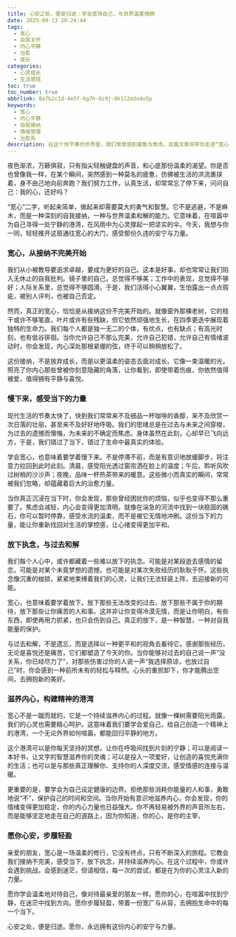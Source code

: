 ```yaml
---
title: 心安之处，便是归途：学会宽待自己，与世界温柔相拥
date: 2025-09-13 20:24:44
tags:
  - 宽心
  - 自我关怀
  - 内心平静
  - 治愈
  - 成长
categories:
  - 心灵成长
  - 生活感悟
toc: true
toc_number: true
abbrlink: 8a7b2c1d-4e5f-6g7h-8i9j-0k1l2m3n4o5p
keywords:
  - 宽心
  - 内心平静
  - 自我接纳
  - 情绪管理
  - 治愈系
description: 在这个快节奏的世界里，我们常常感到疲惫与焦虑。这篇文章将带你走进“宽心”的旅程，探讨如何接纳不完美、放慢脚步、放下执念，并最终找到内心的宁静与力量。愿你学会温柔待己，与世界和谐共处，让心安成为你最美的归途。
---
```


夜色渐浓，万籁俱寂，只有指尖轻触键盘的声音，和心底那份温柔的渴望。你是否也曾像我一样，在某个瞬间，突然感到一种莫名的疲惫，仿佛被生活的洪流裹挟着，身不由己地向前奔跑？我们努力工作，认真生活，却常常忘了停下来，问问自己：我的心，还好吗？

“宽心”二字，听起来简单，做起来却需要莫大的勇气和智慧。它不是逃避，不是麻木，而是一种深刻的自我接纳，一种与世界温柔和解的能力。它意味着，在喧嚣中为自己寻得一处宁静的港湾，在风雨中为心灵撑起一把坚实的伞。今天，我想与你一同，轻轻推开这扇通往宽心的大门，感受那份久违的安宁与力量。

### 宽心，从接纳不完美开始

我们从小被教导要追求卓越，要成为更好的自己。这本是好事，却也常常让我们陷入无休止的自我批判。镜子里的自己，总觉得不够美；工作中的表现，总觉得不够好；人际关系里，总觉得不够圆滑。于是，我们活得小心翼翼，生怕露出一点点瑕疵，被别人评判，也被自己否定。

然而，真正的宽心，恰恰是从接纳这份不完美开始的。就像窗外那棵老树，它的枝干或许不够笔直，叶片或许有些残缺，但它依然顽强地生长，在四季更迭中展现着独特的生命力。我们每个人都是独一无二的个体，有优点，也有缺点；有高光时刻，也有低谷徘徊。当你允许自己不那么完美，允许自己犯错，允许自己有情绪波动时，你会发现，内心深处那根紧绷的弦，终于可以稍稍放松了。

这份接纳，不是放弃成长，而是以更温柔的姿态去面对成长。它像一束温暖的光，照亮了你内心那些曾被你刻意隐藏的角落，让你看到，即使带着伤痕，你依然值得被爱，值得拥有平静与喜悦。

### 慢下来，感受当下的力量

现代生活的节奏太快了，快到我们常常来不及细品一杯咖啡的香醇，来不及欣赏一次日落的壮丽，甚至来不及好好地呼吸。我们的思绪总是在过去与未来之间穿梭，为过去的遗憾而懊悔，为未来的不确定而焦虑。身体虽然在此刻，心却早已飞向远方，于是，我们错过了当下，错过了生命中最真实的体验。

学会宽心，也意味着要学着慢下来。不是停滞不前，而是有意识地放缓脚步，将注意力拉回到此时此刻。清晨，感受阳光透过窗帘洒在脸上的温度；午后，聆听风吹过树梢的沙沙声；夜晚，品味一杯热茶带来的暖意。这些微小而真实的瞬间，常常被我们忽略，却蕴藏着巨大的治愈力量。

当你真正沉浸在当下时，你会发现，那些曾经困扰你的烦恼，似乎也变得不那么重要了。焦虑会减轻，内心会变得更加清明。就像在湍急的河流中找到一块稳固的礁石，你可以暂时停靠，感受水流的温柔，而不是被它无情地冲刷。这份当下的力量，能让你重新找回对生活的掌控感，让心绪变得更加平和。

### 放下执念，与过去和解

我们每个人心中，或许都藏着一些难以放下的执念。可能是对某段逝去感情的留恋，可能是对某个未竟梦想的遗憾，也可能是对某次失败经历的耿耿于怀。这些执念像沉重的枷锁，紧紧地束缚着我们的心灵，让我们无法轻装上阵，去迎接新的可能。

宽心，也意味着要学着放下。放下那些无法改变的过去，放下那些不属于你的期待，放下那些让你痛苦的人和事。这并非让你变得冷漠无情，而是让你明白，有些东西，即使再用力抓紧，也只会伤到自己。真正的放下，是一种智慧，一种对自我能量的保护。

与过去和解，不是遗忘，而是选择以一种更平和的视角去看待它。感谢那些经历，无论是喜悦还是痛苦，它们都塑造了今天的你。当你能够对过去的自己说一声“没关系，你已经尽力了”，对那些伤害过你的人说一声“我选择原谅，也放过自己”时，你会感到一种前所未有的轻松与释然。心头的重担卸下，你才能腾出空间，去拥抱新的美好。

### 滋养内心，构建精神的港湾

宽心不是一蹴而就的，它是一个持续滋养内心的过程。就像一棵树需要阳光雨露，我们的心灵也需要精心呵护。这意味着我们要学会爱自己，给自己创造一个精神上的港湾，一个无论外界如何喧嚣，都能回归平静的地方。

这个港湾可以是你每天坚持的冥想，让你在呼吸间找到片刻的宁静；可以是阅读一本好书，让文字的智慧滋养你的灵魂；可以是投入一项爱好，让创造的喜悦充满你的生活；也可以是与那些真正理解你、支持你的人深度交流，感受情感的连接与温暖。

更重要的是，要学会为自己设定健康的边界。拒绝那些消耗你能量的人和事，勇敢地说“不”，保护自己的时间和空间。当你开始有意识地滋养内心，你会发现，你的情绪变得更加稳定，你的内心力量也日益强大。你不再轻易被外界的声音所左右，而是能够坚定地走在自己的道路上，因为你知道，你的心，是你的主宰。

### 愿你心安，步履轻盈

亲爱的朋友，宽心是一场温柔的修行，它没有终点，只有不断深入的旅程。它教会我们接纳不完美，感受当下，放下执念，并持续滋养内心。在这个过程中，你或许会遇到挑战，会感到迷茫，但请相信，每一次的尝试，都是在为你的心灵注入新的力量。

愿你学会温柔地对待自己，像对待最亲爱的朋友一样。愿你的心，在喧嚣中找到宁静，在迷茫中找到方向。愿你步履轻盈，带着一份宽广与从容，去拥抱生命中的每一个当下。

心安之处，便是归途。愿你，永远拥有这份内心的安宁与力量。